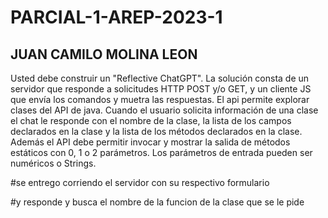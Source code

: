 # PARCIAL-1-AREP-2023-1
## JUAN CAMILO MOLINA LEON 
 Usted debe construir un "Reflective ChatGPT". La solución consta de un servidor que responde a solicitudes HTTP POST y/o GET, y un cliente JS que envía los comandos y muetra las respuestas. El api permite explorar clases del API de java. Cuando el usuario solicita información de una clase el chat le responde con el nombre de la clase, la lista de los campos declarados en la clase y la lista de los métodos declarados en la clase. Además el API debe permitir invocar y mostrar 
la salida de métodos estáticos con 0, 1 o 2 parámetros. 
Los parámetros de entrada pueden ser numéricos o Strings.

#se entrego corriendo el servidor con su respectivo formulario 


#y responde y busca el nombre de la funcion de la clase que se le pide 

